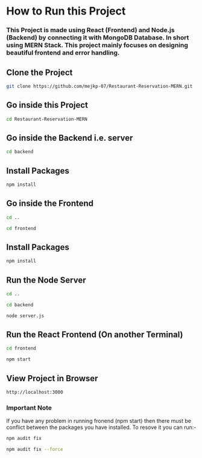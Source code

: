 
# How to Run this Project

### This Project is made using React (Frontend) and Node.js (Backend) by connecting it with MongoDB Database. In short using MERN Stack. This project mainly focuses on designing beautiful frontend and error handling.


## Clone the Project
```bash
git clone https://github.com/mejkp-07/Restaurant-Reservation-MERN.git
```
## Go inside this Project

```bash
cd Restaurant-Reservation-MERN
```

 ## Go inside the Backend i.e. server
 ```bash
 cd backend
 ```
 ## Install Packages

```bash
npm install
```
 ## Go inside the Frontend

```bash
cd .. 
```
```bash
cd frontend
```
 ## Install Packages

```bash
npm install
```

 ## Run the Node Server
```bash
cd ..
```
```bash
cd backend
```
```bash
node server.js
```
 ## Run the React Frontend (On another Terminal)
```bash
cd frontend
```
```bash
npm start
```
 ## View Project in Browser
```bash
http://localhost:3000
```
### Important Note

If you have any problem in running fronend (npm start) then there must be conflict between the packages you have installed. To resove it you can run:-
```bash
npm audit fix
```
```bash
npm audit fix --force
```

